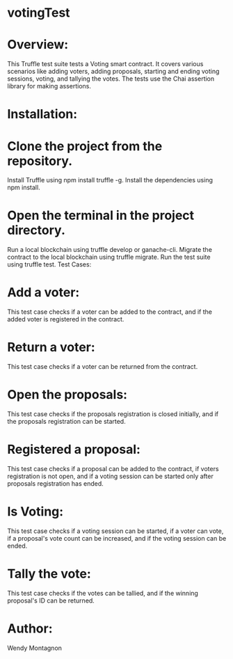 
# votingTest

# Overview:
This Truffle test suite tests a Voting smart contract. It covers various scenarios like adding voters, adding proposals, starting and ending voting sessions, voting, and tallying the votes. The tests use the Chai assertion library for making assertions.

# Installation:

# Clone the project from the repository.
Install Truffle using npm install truffle -g.
Install the dependencies using npm install.


# Open the terminal in the project directory.
Run a local blockchain using truffle develop or ganache-cli.
Migrate the contract to the local blockchain using truffle migrate.
Run the test suite using truffle test.
Test Cases:

# Add a voter:
This test case checks if a voter can be added to the contract, and if the added voter is registered in the contract.

# Return a voter:
This test case checks if a voter can be returned from the contract.

# Open the proposals:
This test case checks if the proposals registration is closed initially, and if the proposals registration can be started.

# Registered a proposal:
This test case checks if a proposal can be added to the contract, if voters registration is not open, and if a voting session can be started only after proposals registration has ended.

# Is Voting:
This test case checks if a voting session can be started, if a voter can vote, if a proposal's vote count can be increased, and if the voting session can be ended.

# Tally the vote:
This test case checks if the votes can be tallied, and if the winning proposal's ID can be returned.

# Author:
Wendy Montagnon




